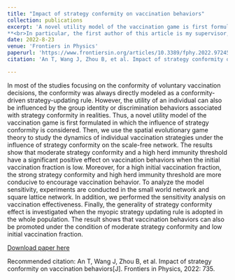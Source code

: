 ```yaml
---
title: "Impact of strategy conformity on vaccination behaviors"
collection: publications
excerpt: 'A novel utility model of the vaccination game is first formulated in which the influence of strategy conformity is considered. Then, we use the spatial evolutionary game theory to study the dynamics of individual vaccination strategies under the influence of strategy conformity on the scale-free network.  
**<br>In particular, the first author of this article is my supervisor, and I am the second author.**'
date: 2022-8-23
venue: 'Frontiers in Physics'
paperurl: 'https://www.frontiersin.org/articles/10.3389/fphy.2022.972457/full'
citation: 'An T, Wang J, Zhou B, et al. Impact of strategy conformity on vaccination behaviors[J]. Frontiers in Physics, 2022: 735.'

---
```

 In most of the studies focusing on the conformity of voluntary vaccination decisions, the conformity was always directly modeled as a conformity-driven strategy-updating rule. However, the utility of an individual can also be influenced by the group identity or discrimination behaviors associated with strategy conformity in realities. Thus, a novel utility model of the vaccination game is first formulated in which the influence of strategy conformity is considered. Then, we use the spatial evolutionary game theory to study the dynamics of individual vaccination strategies under the influence of strategy conformity on the scale-free network. The results show that moderate strategy conformity and a high herd immunity threshold have a significant positive effect on vaccination behaviors when the initial vaccination fraction is low. Moreover, for a high initial vaccination fraction, the strong strategy conformity and high herd immunity threshold are more conducive to encourage vaccination behavior. To analyze the model sensitivity, experiments are conducted in the small world network and square lattice network. In addition, we performed the sensitivity analysis on vaccination effectiveness. Finally, the generality of strategy conformity effect is investigated when the myopic strategy updating rule is adopted in the whole population. The result shows that vaccination behaviors can also be promoted under the condition of moderate strategy conformity and low initial vaccination fraction.
 
[Download paper here](/files/fip2022.pdf)

Recommended citation: An T, Wang J, Zhou B, et al. Impact of strategy conformity on vaccination behaviors[J]. Frontiers in Physics, 2022: 735.
